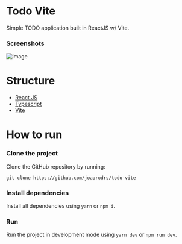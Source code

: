# Todo Vite
Simple TODO application built in ReactJS w/ Vite.

### Screenshots
![image](https://github.com/joaorodrs/todo-vite/assets/64229622/46a8a675-f990-4735-b25e-cda4488927cd)

# Structure
- [React JS](https://react.dev/)
- [Typescript](https://www.typescriptlang.org/)
- [Vite](https://vitejs.dev/)

# How to run
### Clone the project
Clone the GitHub repository by running:
```
git clone https://github.com/joaorodrs/todo-vite
```

### Install dependencies
Install all dependencies using `yarn` or `npm i`.

### Run
Run the project in development mode using `yarn dev` or `npm run dev`.

